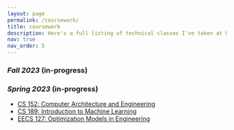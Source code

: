 ```yaml
---
layout: page
permalink: /coursework/
title: coursework
description: Here's a full listing of technical classes I've taken at UC Berkeley so far.
nav: true
nav_order: 5
---
```

### <em>Fall 2023</em> (in-progress)

### <em>Spring 2023</em> (in-progress)
- [CS 152: Computer Architecture and Engineering](https://inst.eecs.berkeley.edu/~cs152/sp23/)
- [CS 189: Introduction to Machine Learning](https://people.eecs.berkeley.edu/~jrs/189s23/)
- [EECS 127: Optimization Models in Engineering](https://inst.eecs.berkeley.edu/~eecs127/sp23/)
